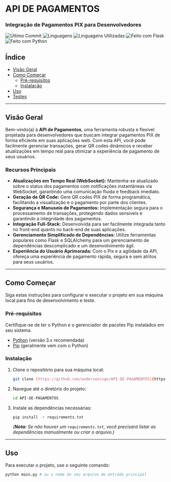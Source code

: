 # API DE PAGAMENTOS
### Integração de Pagamentos PIX para Desenvolvedores

![Último Commit](https://img.shields.io/badge/Último%20Commit-Abril-blue)
![Linguagens](https://img.shields.io/github/languages/top/andersoncsgo/API-DE-PAGAMENTOS)
![Linguagens Utilizadas](https://img.shields.io/github/languages/count/andersoncsgo/API-DE-PAGAMENTOS)
![Feito com Flask](https://img.shields.io/badge/Feito%20com-Flask-black?logo=flask)
![Feito com Python](https://img.shields.io/badge/Feito%20com-Python-3670A0?logo=python)

## Índice

* [Visão Geral](#visão-geral)
* [Como Começar](#como-começar)
    * [Pré-requisitos](#pré-requisitos)
    * [Instalação](#instalação)
* [Uso](#uso)
* [Testes](#testes)

---

## Visão Geral

Bem-vindo(a) à **API de Pagamentos**, uma ferramenta robusta e flexível projetada para desenvolvedores que buscam integrar pagamentos PIX de forma eficiente em suas aplicações web. Com esta API, você pode facilmente gerenciar transações, gerar QR codes dinâmicos e receber atualizações em tempo real para otimizar a experiência de pagamento de seus usuários.

### Recursos Principais

* **Atualizações em Tempo Real (WebSocket):** Mantenha-se atualizado sobre o status dos pagamentos com notificações instantâneas via WebSocket, garantindo uma comunicação fluida e feedback imediato.
* **Geração de QR Code:** Gere QR codes PIX de forma programática, facilitando a visualização e o pagamento por parte dos clientes.
* **Segurança e Manuseio de Pagamentos:** Implementação segura para o processamento de transações, protegendo dados sensíveis e garantindo a integridade dos pagamentos.
* **Integração Full-Stack:** Desenvolvida para ser facilmente integrada tanto no front-end quanto no back-end de suas aplicações.
* **Gerenciamento Simplificado de Dependências:** Utilize ferramentas populares como Flask e SQLAlchemy para um gerenciamento de dependências descomplicado e um desenvolvimento ágil.
* **Experiência do Usuário Aprimorada:** Com o Pix e a agilidade da API, ofereça uma experiência de pagamento rápida, segura e sem atritos para seus usuários.

---

## Como Começar

Siga estas instruções para configurar e executar o projeto em sua máquina local para fins de desenvolvimento e teste.

### Pré-requisitos

Certifique-se de ter o Python e o gerenciador de pacotes Pip instalados em seu sistema.

* [Python](https://www.python.org/downloads/) (versão 3.x recomendada)
* [Pip](https://pip.pypa.io/en/stable/installation/) (geralmente vem com o Python)

### Instalação

1.  Clone o repositório para sua máquina local:
    ```bash
    git clone [https://github.com/andersoncsgo/API-DE-PAGAMENTOS](https://github.com/andersoncsgo/API-DE-PAGAMENTOS)
    ```
2.  Navegue até o diretório do projeto:
    ```bash
    cd API-DE-PAGAMENTOS
    ```
3.  Instale as dependências necessárias:
    ```bash
    pip install -r requirements.txt
    ```
    *(**Nota:** Se não houver um `requirements.txt`, você precisará listar as dependências manualmente ou criar o arquivo.)*

---

## Uso

Para executar o projeto, use o seguinte comando:

```bash
python main.py # ou o nome do seu arquivo de entrada principal
